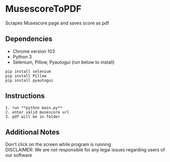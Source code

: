 # MusescoreToPDF
Scrapes Musescore page and saves score as pdf

## Dependencies

- Chrome version 103
- Python 3
- Selenium, Pillow, Pyautogui (run below to install)
```
pip install selenium
pip install Pillow
pip install pyautogui
```

## Instructions
    1. run **python main.py**
    2. enter valid musescore url
    3. pdf will be in folder

## Additional Notes
Don't click on the screen while program is running  
DISCLAIMER: We are not responsible for any legal issues regarding users of our software
